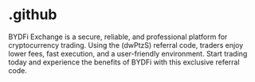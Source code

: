 # .github
BYDFi Exchange is a secure, reliable, and professional platform for cryptocurrency trading. Using the (dwPtzS) referral code, traders enjoy lower fees, fast execution, and a user-friendly environment. Start trading today and experience the benefits of BYDFi with this exclusive referral code.
